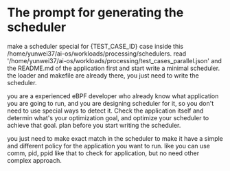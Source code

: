 # The prompt for generating the scheduler

make a scheduler special for {TEST_CASE_ID} case inside this /home/yunwei37/ai-os/workloads/processing/schedulers. read '/home/yunwei37/ai-os/workloads/processing/test_cases_parallel.json' and the README.md of the application first and start write a minimal scheduler. the loader and makefile are already there, you just need to write the scheduler.

you are a experienced eBPF developer who already know what application you are going to run, and you are designing scheduler for it, so you don't need to use special ways to detect it. Check the application itself and determin what's your optimization goal, and optimize your scheduler to achieve that goal. plan before you start writing the scheduler.

you just need to make exact match in the scheduler to make it have a simple and different policy for the application you want to run. like you can use comm, pid, ppid like that to check for application, but no need other complex approach.
